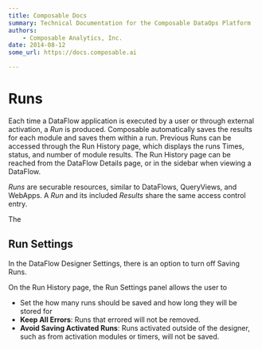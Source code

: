 ```yaml
---
title: Composable Docs
summary: Technical Documentation for the Composable DataOps Platform
authors:
    - Composable Analytics, Inc.
date: 2014-08-12
some_url: https://docs.composable.ai

---
```


# Runs

Each time a DataFlow application is executed by a user or through external activation, a *Run* is produced. Composable automatically saves the results for each module and saves them within a run. Previous Runs can be accessed through the Run History page, which displays the runs Times, status, and number of module results. The Run History page can be reached from the DataFlow Details page, or in the sidebar when viewing a DataFlow.

*Runs* are securable resources, similar to DataFlows, QueryViews, and WebApps. A *Run* and its included *Results* share the same access control entry.

The 

## Run Settings

In the DataFlow Designer Settings, there is an option to turn off Saving Runs.

On the Run History page, the Run Settings panel allows the user to

- Set the how many runs should be saved and how long they will be stored for
- **Keep All Errors**: Runs that errored will not be removed.
- **Avoid Saving Activated Runs**: Runs activated outside of the designer, such as from activation modules or timers, will not be saved.
